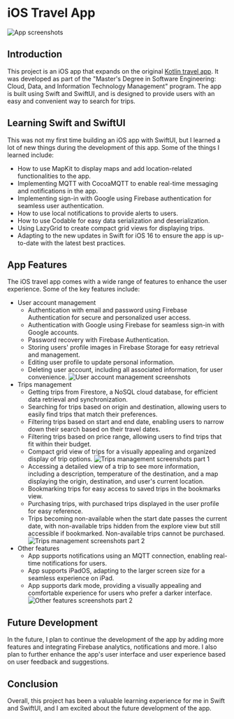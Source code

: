 # iOS Travel App

![App screenshots](https://i.imgur.com/S8i430c.png)

## Introduction

This project is an iOS app that expands on the original [Kotlin travel app](https://github.com/deyan18/TravelApp-Kotlin). It was developed as part of the "Master's Degree in Software Engineering: Cloud, Data, and Information Technology Management" program. The app is built using Swift and SwiftUI, and is designed to provide users with an easy and convenient way to search for trips.

## Learning Swift and SwiftUI

This was not my first time building an iOS app with SwiftUI, but I learned a lot of new things during the development of this app. Some of the things I learned include:

- How to use MapKit to display maps and add location-related functionalities to the app.
- Implementing MQTT with CocoaMQTT to enable real-time messaging and notifications in the app.
- Implementing sign-in with Google using Firebase authentication for seamless user authentication.
- How to use local notifications to provide alerts to users.
- How to use Codable for easy data serialization and deserialization.
- Using LazyGrid to create compact grid views for displaying trips.
- Adapting to the new updates in Swift for iOS 16 to ensure the app is up-to-date with the latest best practices.

## App Features

The iOS travel app comes with a wide range of features to enhance the user experience. Some of the key features include:

- User account management
  - Authentication with email and password using Firebase Authentication for secure and personalized user access.
  - Authentication with Google using Firebase for seamless sign-in with Google accounts.
  - Password recovery with Firebase Authentication.
  - Storing users' profile images in Firebase Storage for easy retrieval and management.
  - Editing user profile to update personal information.
  - Deleting user account, including all associated information, for user convenience.
![User account management screenshots](https://i.imgur.com/VamIDh2.png)
- Trips management
  - Getting trips from Firestore, a NoSQL cloud database, for efficient data retrieval and synchronization.
  - Searching for trips based on origin and destination, allowing users to easily find trips that match their preferences.
  - Filtering trips based on start and end date, enabling users to narrow down their search based on their travel dates.
  - Filtering trips based on price range, allowing users to find trips that fit within their budget.
  - Compact grid view of trips for a visually appealing and organized display of trip options.
![Trips management screenshots part 1](https://i.imgur.com/yrpDQXy.png)
  - Accessing a detailed view of a trip to see more information, including a description, temperature of the destination, and a map displaying the origin, destination, and user's current location.
  - Bookmarking trips for easy access to saved trips in the bookmarks view.
  - Purchasing trips, with purchased trips displayed in the user profile for easy reference.
  - Trips becoming non-available when the start date passes the current date, with non-available trips hidden from the explore view but still accessible if bookmarked. Non-available trips cannot be purchased.
![Trips management screenshots part 2](https://i.imgur.com/XZEUK9I.png)
- Other features
  - App supports notifications using an MQTT connection, enabling real-time notifications for users.
  - App supports iPadOS, adapting to the larger screen size for a seamless experience on iPad.
  - App supports dark mode, providing a visually appealing and comfortable experience for users who prefer a darker interface.
![Other features screenshots part 2](https://i.imgur.com/XoEdWSn.jpg)

## Future Development

In the future, I plan to continue the development of the app by adding more features and integrating Firebase analytics, notifications and more. I also plan to further enhance the app's user interface and user experience based on user feedback and suggestions.

## Conclusion

Overall, this project has been a valuable learning experience for me in Swift and SwiftUI, and I am excited about the future development of the app.
